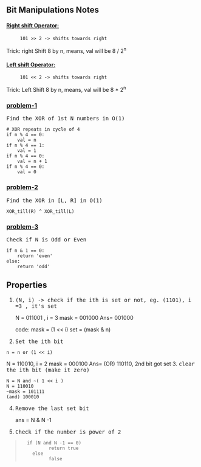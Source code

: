## Bit Manipulations Notes

#### <ins>Right shift Operator:</ins>
         101 >> 2 -> shifts towards right
  Trick: right Shift 8 by n, means, val will be 8 / 2<sup>n</sup> 
#### <ins>Left shift Operator:</ins>
         101 << 2 -> shifts towards right
  Trick: Left Shift 8 by n, means, val will be 8 * 2<sup>n</sup> 
  
  ### <ins>problem-1</ins>
  <samp>Find the XOR of 1st N numbers in O(1)</samp>
  

    # XOR repeats in cycle of 4
    if n % 4 == 0: 
	    val = n
	if n % 4 == 1:
	    val = 1
	if n % 4 == 0:
	    val = n + 1
	if n % 4 == 0:
	    val = 0
### <ins>problem-2</ins>
  <samp>Find the XOR in [L, R] in O(1)</samp>
  

    XOR_till(R) ^ XOR_till(L)
### <ins>problem-3</ins>
  <samp>Check if N is Odd or Even</samp>
  

    if n & 1 == 0:
	    return 'even'
	else:
		return 'odd'
## Properties

 1. <samp>(N, i) -> check if the ith is set or not, 
	 eg. (1101), i =3 , it's set</samp>
	 

    N = 			011001	,	i = 3
    mask = 	001000
    Ans=	001000
   

     code:
        mask = (1 << i)
        set = (mask & n)

  

 2.  <samp>Set the ith bit</samp>
 

    n = n or (1 << i)
 N = 			110010,	i = 2
    mask = 	000100
    Ans=	(OR) 110110, 	2nd bit got set
 3. <samp>clear the ith bit (make it zero)</samp>
	 

    N = N and ~( 1 << i )
    N = 110010
    ~mask = 101111
    (and) 100010

 4. <samp>Remove the last set bit</samp>
 
     ans = N & N -1
     
 5. <samp>Check if the number is power of 2 </samp>
		  

>       if (N and N -1 == 0)
>      		    return true 	
>         else  		
>     		    false

